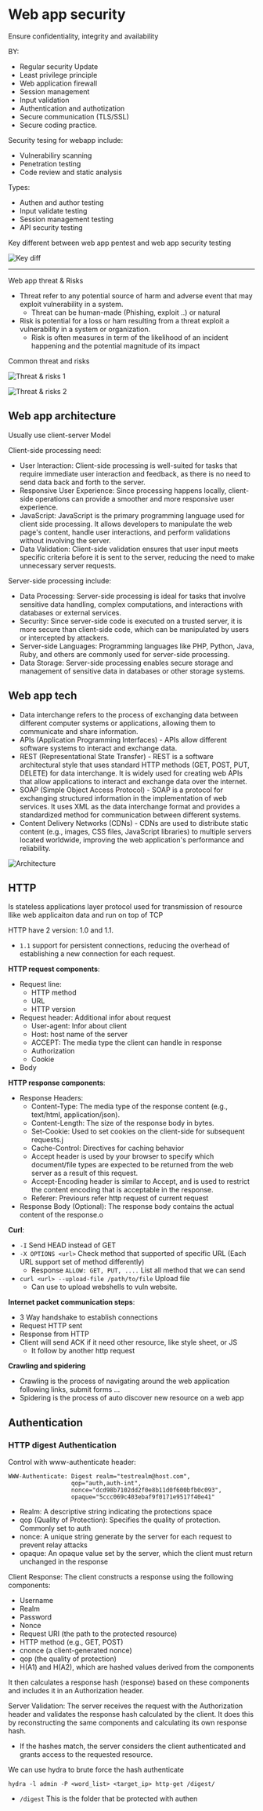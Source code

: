 # Web app security

Ensure confidentiality, integrity and availability 

BY:
- Regular security Update
- Least privilege principle
- Web application firewall
- Session management 
- Input validation
- Authentication and authotization
- Secure communication (TLS/SSL)
- Secure coding practice.

Security tesing for webapp include:
- Vulnerabiliry scanning
- Penetration testing
- Code review and static analysis

Types:
- Authen and author testing
- Input validate testing
- Session management testing
- API security testing

Key different between web app pentest and web app security testing 

![Key diff](./Assets/image_12.png)

---

Web app threat & Risks
- Threat refer to any potential source of harm and adverse event that may exploit vulnerability in a system.
    - Threat can be human-made (Phishing, exploit ..) or natural
- Risk is potential for a loss or ham resulting from a threat exploit a vulnerability in a system or organization.
    - Risk is often measures in term of the likelihood of an incident happening and the potential magnitude of its impact

Common threat and risks

![Threat & risks 1](./Assets/image_13.png)

![Threat & risks 2](./Assets/image_14.png)

## Web app architecture

Usually use client-server Model

Client-side processing need:
- User Interaction: Client-side processing is well-suited for tasks that require immediate user interaction and feedback, as there is no need to send data back and forth to the server.
- Responsive User Experience: Since processing happens locally, client-side operations can provide a smoother and more responsive user experience.
- JavaScript: JavaScript is the primary programming language used for client side processing. It allows developers to manipulate the web page's content, handle user interactions, and perform validations without involving the server.
- Data Validation: Client-side validation ensures that user input meets specific criteria before it is sent to the server, reducing the need to make unnecessary server requests.

Server-side processing include:
- Data Processing: Server-side processing is ideal for tasks that involve sensitive data handling, complex computations, and interactions with databases or external services.
- Security: Since server-side code is executed on a trusted server, it is more secure than client-side code, which can be manipulated by users or intercepted by attackers.
- Server-side Languages: Programming languages like PHP, Python, Java, Ruby, and others are commonly used for server-side processing.
- Data Storage: Server-side processing enables secure storage and management of sensitive data in databases or other storage systems.

## Web app tech

- Data interchange refers to the process of exchanging data between different computer systems or applications, allowing them to communicate and share information.
- APIs (Application Programming Interfaces) - APIs allow different software systems to interact and exchange data.
- REST (Representational State Transfer) - REST is a software architectural style that uses standard HTTP methods (GET, POST, PUT, DELETE) for data interchange. It is widely used for creating web APIs that allow applications to interact and exchange data over the internet.
- SOAP (Simple Object Access Protocol) - SOAP is a protocol for exchanging structured information in the implementation of web services. It uses XML as the data interchange format and provides a standardized method for communication between different systems.
- Content Delivery Networks (CDNs) - CDNs are used to distribute static content (e.g., images, CSS files, JavaScript libraries) to multiple servers located worldwide, improving the web application's performance and reliability.

![Architecture](./Assets/image_15.png)

## HTTP

Is stateless applications layer protocol used for transmission of resource llike web applicaiton data and run on top of TCP

HTTP have 2 version: 1.0 and 1.1.
- `1.1` support for persistent connections, reducing the overhead of establishing a new connection for each request.

**HTTP request components**:
- Request line:
    - HTTP method
    - URL
    - HTTP version
- Request header: Additional infor about request
    - User-agent: Infor about client
    - Host: host name of the server 
    - ACCEPT: The media type the client can handle in response
    - Authorization
    - Cookie
- Body

**HTTP response components**:
- Response Headers:
    - Content-Type: The media type of the response content (e.g., text/html,
application/json).
    - Content-Length: The size of the response body in bytes.
    - Set-Cookie: Used to set cookies on the client-side for subsequent requests.j
    - Cache-Control: Directives for caching behavior
    -  Accept header is used by your browser to specify which document/file types are expected to be returned from the web server as a result of this request.
    - Accept-Encoding header is similar to Accept, and is used to restrict the content encoding that is acceptable in the response.
    - Referer: Previours refer http request of current request
- Response Body (Optional): The response body contains the actual content of the response.o

**Curl**:
- `-I` Send HEAD instead of GET
- `-X OPTIONS <url>` Check method that supported of specific URL (Each URL support set of method differently)
    - Response `ALLOW: GET, PUT, ....` List all method that we can send
- `curl <url> --upload-file /path/to/file` Upload file 
    - Can use to upload webshells to vuln website.

**Internet packet communication steps**:
- 3 Way handshake to establish connections
- Request HTTP sent
- Response from HTTP
- Client will send ACK if it need other resource, like style sheet, or JS
    - It follow by another http request

**Crawling and spidering**
- Crawling is the process of navigating around the web application following links, submit forms ...
- Spidering is the process of auto discover new resource on a web app

## Authentication

### HTTP digest Authentication

Control with www-authenticate header:

```
WWW-Authenticate: Digest realm="testrealm@host.com",
                  qop="auth,auth-int",
                  nonce="dcd98b7102dd2f0e8b11d0f600bfb0c093",
                  opaque="5ccc069c403ebaf9f0171e9517f40e41"
```

- Realm: A descriptive string indicating the protections space
- qop (Quality of Protection): Specifies the quality of protection. Commonly set to auth
- nonce: A unique string generate by the server for each request to prevent relay attacks
- opaque: An opaque value set by the server, which the client must return unchanged in the response

Client Response: The client constructs a response using the following components:
- Username
- Realm
- Password
- Nonce
- Request URI (the path to the protected resource)
- HTTP method (e.g., GET, POST)
- cnonce (a client-generated nonce)
- qop (the quality of protection)
- H(A1) and H(A2), which are hashed values derived from the components

It then calculates a response hash (response) based on these components and includes it in an Authorization header.

Server Validation: The server receives the request with the Authorization header and validates the response hash calculated by the client. It does this by reconstructing the same components and calculating its own response hash.
- If the hashes match, the server considers the client authenticated and grants access to the requested resource.

We can use hydra to brute force the hash authenticate

`hydra -l admin -P <word_list> <target_ip> http-get /digest/`
- `/digest` This is the folder that be protected with authen